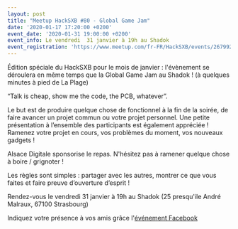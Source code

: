 ```yaml
---
layout: post
title: "Meetup HackSXB #80 - Global Game Jam"
date: '2020-01-17 17:20:00 +0200'
event_date: '2020-01-31 19:00:00 +0200'
event_info: Le vendredi  31 janvier à 19h au Shadok
event_registration: 'https://www.meetup.com/fr-FR/HackSXB/events/267992228/'
---
```


Édition spéciale du HackSXB pour le mois de janvier : l'évènement se déroulera en même temps que la Global Game Jam au Shadok ! (à quelques minutes à pied de La Plage)

“Talk is cheap, show me the code, the PCB, whatever”.

Le but est de produire quelque chose de fonctionnel à la fin de la soirée, de faire avancer un projet commun ou votre projet personnel. Une petite présentation à l’ensemble des participants est également appréciée ! Ramenez votre projet en cours, vos problèmes du moment, vos nouveaux gadgets !

Alsace Digitale sponsorise le repas. N'hésitez pas à ramener quelque chose à boire / grignoter !

Les règles sont simples : partager avec les autres, montrer ce que vous faites et faire preuve d’ouverture d’esprit !

Rendez-vous le vendredi 31 janvier à 19h au Shadok (25 presqu'ile André Malraux, 67100 Strasbourg)

Indiquez votre présence à vos amis grâce l'[événement Facebook](https://www.facebook.com/events/468476400481782/)
